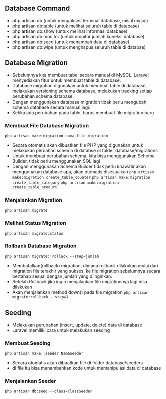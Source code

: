 ## Database Command
- php artisan db (untuk mengakses terminal database, misal mysql)
- php artisan db:table (untuk melihat seluruh table di database)
- php artisan db:show (untuk melihat informasi database)
- php artisan db:monitor (untuk monitor jumlah koneksi database)
- php artisan db:seed (untuk menambah data di database)
- php artisan db:wipe (untuk menghapus seluruh table di databse)


## Database Migration
- Sebelumnya kita membuat tabel secara manual di MySQL. Laravel menyediakan fitur untuk membuat table di database.
- Database migration digunakan untuk membuat table di database, melakukan versioning schema database, melakukan tracking setiap perubahan schema database.
- Dengan menggunakan database migration tidak perlu mengubah schema database secara manual lagi.
- Ketika ada perubahan pada table, harus membuat file migration baru


### Membuat File Database Migration
`php artisan make:migration nama_file_migration`
- Secara otomatis akan dibuatkan file PHP yang digunakan untuk melakukan peruahan schema di databse di folder database/migrations
- Untuk membuat perubahan schema, kita bisa menggunakan Schema Builder, tidak perlu menggunakan SQL lagi
- Dengan menggunakan Schema Builder tidak perlu khawatir akan menggunakan database apa, akan otomatis disesuaikan
`php artisan make:migration create_table_counter`
`php artisan make:migration create_table_category`
`php artisan make:migration create_table_product`

### Menjalankan Migration
`php artisan migrate`

### Melihat Status Migration
`php artisan migrate:status`

### Rollback Database Migration
`php artisan migrate::rollack --step=jumlah`
- Membatalkan(rollback) migration, dimana rollback dilakukan mulai dari migration file terakhir yang sukses, ke file migration sebelumnya secara bertahap sesuai dengan jumlah yang diinginkan.
- Setelah Rollback jika ingin menjalankan file migrationnya lagi bisa dilakukan
- Akan menjalankan method down() pada file migration
`php artisan migrate:rollback --step=1`
 
 
## Seeding
- Melakukan perubahan (insert, update, delete) data di database
- Laravel memiliki cara untuk melakukan seeding

### Membuat Seeding
`php artisan make::seeder NamaSeeder`
- Secara otomatis akan dibuatkan file di folder database/seeders
- di file itu bisa menambahkan kode untuk memanipulasi data di database

### Menjalankan Seeder
`php artisan db:seed --class=ClassSeeder`

